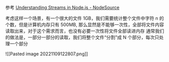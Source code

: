 


参考
[Understanding Streams in Node.js - NodeSource](https://nodesource.com/blog/understanding-streams-in-nodejs/)

考虑这样一个场景，有一个很大的文件 1GB，我们需要统计整个文件中字符 n 的个数，但是计算机内存只有 500MB, 那么显然是不能够一次性，全部将文件内容读取出来，对于这个需求而言，也没有必要一次性将文件全部读进内存
通常我们的做法是，一部分一部分的读取，我们将整个文件“分割”成 N 个部分，每次只处理一个部分


![[Pasted image 20221109122807.png]]